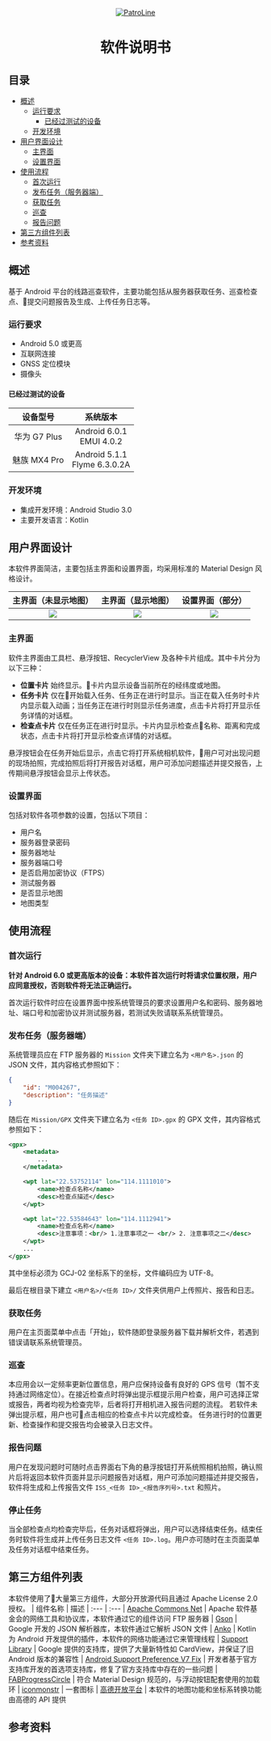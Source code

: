 <a href="https://github.com/lucka-me/PatroLine"><div align=center><img src="./Resource/Banner.svg" alt="PatroLine"></div></a>

<h1 align=center>软件说明书</h1>

## 目录
* [概述](#系统需求)
    * [运行要求](#运行要求)
        * [已经过测试的设备](#已经过测试的设备)
    * [开发环境](#开发环境)
* [用户界面设计](#用户界面设计)
    * [主界面](#主界面)
    * [设置界面](#设置界面)
* [使用流程](#使用流程)
    * [首次运行](#首次运行)
    * [发布任务（服务器端）](#发布任务（服务器端）)
    * [获取任务](#获取任务)
    * [巡查](#巡查)
    * [报告问题](#报告问题)
* [第三方组件列表](#第三方组件列表)
* [参考资料](#参考资料)

## 概述
基于 Android 平台的线路巡查软件，主要功能包括从服务器获取任务、巡查检查点、提交问题报告及生成、上传任务日志等。

### 运行要求
* Android 5.0 或更高
* 互联网连接
* GNSS 定位模块
* 摄像头

#### 已经过测试的设备
| 设备型号 | 系统版本 |
| :---: | :---:
| 华为 G7 Plus | Android 6.0.1<br/>EMUI 4.0.2
| 魅族 MX4 Pro | Android 5.1.1<br/>Flyme 6.3.0.2A

### 开发环境
* 集成开发环境：Android Studio 3.0
* 主要开发语言：Kotlin

## 用户界面设计
本软件界面简洁，主要包括主界面和设置界面，均采用标准的 Material Design 风格设计。

| 主界面（未显示地图） | 主界面（显示地图） | 设置界面（部分）
| :---: | :---: | :---: |
| ![](./Resource/Screenshot/Activity_Main.png) | ![](./Resource/Screenshot/Activity_Main_Map.png) | ![](./Resource/Screenshot/Activity_Preference.png)

### 主界面
软件主界面由工具栏、悬浮按钮、RecyclerView 及各种卡片组成。其中卡片分为以下三种：
* **位置卡片**
  始终显示。卡片内显示设备当前所在的经纬度或地图。
* **任务卡片**
  仅在开始载入任务、任务正在进行时显示。当正在载入任务时卡片内显示载入动画；当任务正在进行时则显示任务进度，点击卡片将打开显示任务详情的对话框。
* **检查点卡片**
  仅在任务正在进行时显示。卡片内显示检查点名称、距离和完成状态，点击卡片将打开显示检查点详情的对话框。

悬浮按钮会在任务开始后显示，点击它将打开系统相机软件，用户可对出现问题的现场拍照，完成拍照后将打开报告对话框，用户可添加问题描述并提交报告，上传期间悬浮按钮会显示上传状态。

### 设置界面
包括对软件各项参数的设置，包括以下项目：
* 用户名
* 服务器登录密码
* 服务器地址
* 服务器端口号
* 是否启用加密协议（FTPS）
* 测试服务器
* 是否显示地图
* 地图类型

## 使用流程
### 首次运行
**针对 Android 6.0 或更高版本的设备：本软件首次运行时将请求位置权限，用户应同意授权，否则软件将无法正确运行。**

首次运行软件时应在设置界面中按系统管理员的要求设置用户名和密码、服务器地址、端口号和加密协议并测试服务器，若测试失败请联系系统管理员。

### 发布任务（服务器端）
系统管理员应在 FTP 服务器的 `Mission` 文件夹下建立名为 `<用户名>.json` 的 JSON 文件，其内容格式参照如下：
```json
{
    "id": "M004267",
    "description": "任务描述"
}
```

随后在 `Mission/GPX` 文件夹下建立名为 `<任务 ID>.gpx` 的 GPX 文件，其内容格式参照如下：
```xml
<gpx>
    <metadata>
        ...
    </metadata>

    <wpt lat="22.53752114" lon="114.1111010">
        <name>检查点名称</name>
        <desc>检查点描述</desc>
    </wpt>

    <wpt lat="22.53584643" lon="114.1112941">
        <name>检查点名称</name>
        <desc>注意事项：<br/> 1.注意事项之一 <br/> 2. 注意事项之二</desc>
    </wpt>
    ...
</gpx>
```
其中坐标必须为 GCJ-02 坐标系下的坐标，文件编码应为 UTF-8。

最后在根目录下建立 `<用户名>/<任务 ID>/` 文件夹供用户上传照片、报告和日志。

### 获取任务
用户在主页面菜单中点击「开始」，软件随即登录服务器下载并解析文件，若遇到错误请联系系统管理员。

### 巡查
本应用会以一定频率更新位置信息，用户应保持设备有良好的 GPS 信号（暂不支持通过网络定位）。在接近检查点时将弹出提示框提示用户检查，用户可选择正常或报告，两者均视为检查完毕，后者将打开相机进入报告问题的流程。
若软件未弹出提示框，用户也可点击相应的检查点卡片以完成检查。
任务进行时的位置更新、检查操作和提交报告均会被录入日志文件。

### 报告问题
用户在发现问题时可随时点击界面右下角的悬浮按钮打开系统照相机拍照，确认照片后将返回本软件页面并显示问题报告对话框，用户可添加问题描述并提交报告，软件将生成和上传报告文件 `ISS_<任务 ID>_<报告序列号>.txt` 和照片。

### 停止任务
当全部检查点均检查完毕后，任务对话框将弹出，用户可以选择结束任务。结束任务时软件将生成并上传任务日志文件 `<任务 ID>.log`。用户亦可随时在主页面菜单及任务对话框中结束任务。

## 第三方组件列表
本软件使用了大量第三方组件，大部分开放源代码且通过 Apache License 2.0 授权。
| 组件名称 | 描述
| :--- | :---
| [Apache Commons Net](https://commons.apache.org/proper/commons-net/) | Apache 软件基金会的网络工具和协议库，本软件通过它的组件访问 FTP 服务器
| [Gson](https://github.com/google/gson) | Google 开发的 JSON 解析器库，本软件通过它解析 JSON 文件
| [Anko](https://github.com/Kotlin/anko) | Kotlin 为 Android 开发提供的插件，本软件的网络功能通过它来管理线程
| [Support Library](https://developer.android.com/topic/libraries/support-library/index.html) | Google 提供的支持库，提供了大量新特性如 CardView，并保证了旧 Android 版本的兼容性
| [Android Support Preference V7 Fix](https://github.com/Gericop/Android-Support-Preference-V7-Fix) | 开发者基于官方支持库开发的首选项支持库，修复了官方支持库中存在的一些问题
| [FABProgressCircle](https://github.com/JorgeCastilloPrz/FABProgressCircle) | 符合 Material Design 规范的，与浮动按钮配套使用的加载环
| [iconmonstr](https://iconmonstr.com) | 一套图标
| [高德开放平台](http://lbs.amap.com) | 本软件的地图功能和坐标系转换功能由高德的 API 提供

## 参考资料
